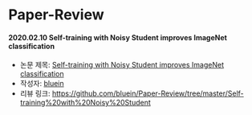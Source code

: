 # Paper-Review

#### 2020.02.10 Self-training with Noisy Student improves ImageNet classification

- 논문 제목: [Self-training with Noisy Student improves ImageNet classification](https://arxiv.org/pdf/1911.04252v2.pdf)
- 작성자: [bluein](https://github.com/bluein)
- 리뷰 링크: https://github.com/bluein/Paper-Review/tree/master/Self-training%20with%20Noisy%20Student
